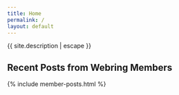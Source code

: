 ```yaml
---
title: Home
permalink: /
layout: default
---
```


{{ site.description | escape }}


## Recent Posts from Webring Members

{% include member-posts.html %}
